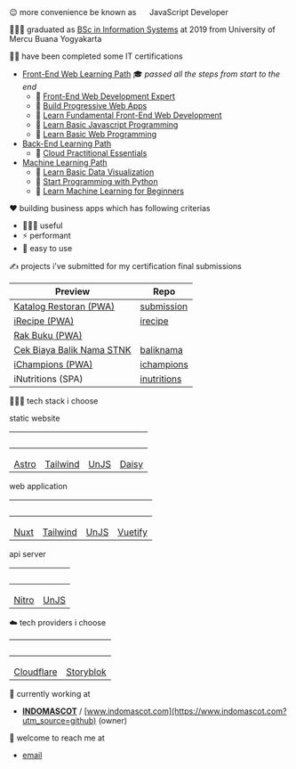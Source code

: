 😌 more convenience be known as <img height="16px" src="https://api.iconify.design/skill-icons:javascript.svg">  JavaScript Developer

👨🏻‍🎓 graduated as [BSc in Information Systems](https://pddikti.kemdikbud.go.id/data_mahasiswa/QTEyRDFBODctRTA3RC00MDJGLUI3M0YtNzUxNTEzQTREQkY3) at 2019 from University of Mercu Buana Yogyakarta

🧑‍💻 have been completed some IT certifications
- [Front-End Web Learning Path](https://www.dicoding.com/learningpaths/22) 🎓 *passed all the steps from start to the end*
  - 📄 [Front-End Web Development Expert](https://www.dicoding.com/certificates/MEPJVN0G4P3V)
  - 📄 [Build Progressive Web Apps](https://www.dicoding.com/certificates/GRX5G2N5YX0M) 
  - 📄 [Learn Fundamental Front-End Web Development](https://www.dicoding.com/certificates/OQLZ9LWLDP5D) 
  - 📄 [Learn Basic Javascript Programming](https://www.dicoding.com/certificates/2VX31QMVNZYQ) 
  - 📄 [Learn Basic Web Programming](https://www.dicoding.com/certificates/GRX52N37RX0M) 
- [Back-End Learning Path](https://www.dicoding.com/learningpaths/41) 
  - 📄 [Cloud Practitional Essentials](https://www.dicoding.com/certificates/07Z6L78MMPQR) 
- [Machine Learning Path](https://www.dicoding.com/learningpaths/30) 
  - 📄 [Learn Basic Data Visualization](https://www.dicoding.com/certificates/ERZRGEYRQPYV)
  - 📄 [Start Programming with Python](https://www.dicoding.com/certificates/GRX5QWQJVZ0M)
  - 📄 [Learn Machine Learning for Beginners](https://www.dicoding.com/certificates/6RPNVJKE4Z2M) 

❤️ building business apps which has following criterias
- 👨‍👩‍👧 useful
- ⚡️ performant
- 📱 easy to use

✍️ projects i've submitted for my certification final submissions

| Preview | Repo |
|--|--|
| [Katalog Restoran (PWA)](https://katalog-restoran-pwa.jamal.indomascot.com/) | [submission](https://github.com/jamaluddinrumi/jamaluddinrumi/submission) |
| [iRecipe (PWA)](https://irecipe.jamal.indomascot.com/) | [irecipe](https://github.com/jamaluddinrumi/jamaluddinrumi/irecipe) |
| [Rak Buku (PWA)](https://rakbuku.jamal.indomascot.com/) | |
| [Cek Biaya Balik Nama STNK](https://baliknama.jamal.indomascot.com/) | [baliknama](https://github.com/jamaluddinrumi/jamaluddinrumi/baliknama) |
| [iChampions (PWA)](https://ichampions.jamal.indomascot.com/) | [ichampions](https://github.com/jamaluddinrumi/jamaluddinrumi/ichampions) |
| iNutritions (SPA) | [inutritions](https://github.com/jamaluddinrumi/jamaluddinrumi/inutritions) |

👨🏻‍💻 tech stack i choose

static website

| &nbsp;| &nbsp;   | &nbsp;| &nbsp;|
|:-----:|:--------:|:-----:| :-----:| 
| <img height="16px" src="https://api.iconify.design/skill-icons:astro.svg" /> <br /> [Astro](https://astro.build) | <img height="16px" src="https://api.iconify.design/devicon:tailwindcss.svg" /> <br /> [Tailwind](https://tailwindcss.com/) | <img height="16px" src="https://unjs.io/favicon.svg" /> <br /> [UnJS](https://unjs.io/) | <img height="16px" src="https://cdn.svgporn.com/logos/daisyUI.svg" /> <br /> [Daisy](https://daisyui.com/) | 

web application

| &nbsp;| &nbsp;   | &nbsp;| &nbsp;|
|:-----:|:--------:|:-----:| :-----:| 
| <img height="16px" src="https://api.iconify.design/skill-icons:nuxtjs-dark.svg" /> <br /> [Nuxt](https://nuxt.com) | <img height="16px" src="https://api.iconify.design/devicon:tailwindcss.svg" /> <br /> [Tailwind](https://tailwindcss.com) |<img height="16px" src="https://unjs.io/favicon.svg" /> <br /> [UnJS](https://unjs.io/) | <img height="16px" src="https://api.iconify.design/skill-icons:vuetify-dark.svg" /> <br /> [Vuetify](https://vuetifyjs.com) | 

api server

| &nbsp;| &nbsp;   |
|:-----:|:--------:|
| <img height="16px" src="https://nitro.unjs.io/icon.svg" /> <br /> [Nitro](https://nitro.unjs.io) | <img height="16px" src="https://unjs.io/favicon.svg" /> <br /> [UnJS](https://unjs.io/) |

☁️ tech providers i choose

| &nbsp;| &nbsp;   |
|:-----:|:--------:|
| <img height="16px" src="https://api.iconify.design/devicon:cloudflare.svg" /> <br /> [Cloudflare](https://www.cloudflare.com) | <img height="16px" src="https://cdn.svgporn.com/logos/storyblok-icon.svg" /> <br /> [Storyblok](https://www.storyblok.com) |

💼 currently working at 
- [**INDOMASCOT**](https://www.indomascot.com/?utm_source=github) / [www.indomascot.com](https://www.indomascot.com?utm_source=github) (owner)

📩 welcome to reach me at 
- [email](mailto:jamal@indomascot.com)
